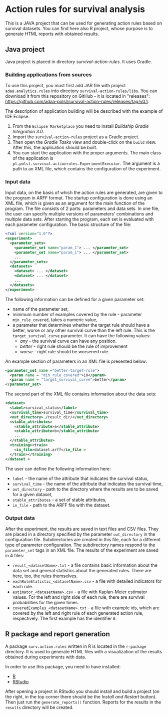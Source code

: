 # Action rules for survival analysis

This is a JAVA project that can be used for generating action rules based on survival datasets. You can find here also R project, whose purpose is to generate HTML reports with obtained results.

## Java project

Java project is placed in directory *survival-action-rules*. It uses Gradle.

### Building applications from sources

To use this project, you must first add JAR file with project `adaa.analytics.rules` into directory `survival-action-rules/libs`. You can download it from this repository on GitHub - it is located in "releases": https://github.com/adaa-polsl/survival-action-rules/releases/tag/v0.1.

The description of application building will be described with the example of IDE Eclipse.
1. From the `Eclipse Marketplace` you need to install *Buildship Gradle Integration 3.0*.
2. Import the `survival-action-rules` project as a Gradle project.
3. Then open the *Gradle Tasks* view and double-click on the `build` view. After this, the application should be built.
4. You can start the application with the proper arguments. The main class of the application is `pl.polsl.survival.actionrules.ExperimentExecutor`. The argument is a path to an XML file, which contains the configuration of the experiment.

### Input data

Input data, on the basis of which the action rules are generated, are given to the program in ARFF format.
The startup configuration is done using an XML file, which is given as an argument for the main function of the program. The file consists of 2 parts: parameters and data sets. In one file, the user can specify multiple versions of parameters' combinations and multiple data sets. After starting the program, each set is evaluated with each parameter configuration.
The basic structure of the file:

```xml
<?xml version="1.0"?>
<experiment>
  <parameter_sets>
    <parameter_set name="param_1"> ... </parameter_set>
    <parameter_set name="param_1"> ... </parameter_set>
    ...
  </parameter_sets>
  <datasets>
    <dataset> ... </dataset>
    <dataset> ... </dataset>
    ...
  </datasets>
</experiment>
```

The following information can be defined for a given parameter set:
* name of the parameter set,
* minimum number of examples covered by the rule - parameter
`min_rule_covered`, takes a numeric value,
* a parameter that determines whether the target rule should have a better, worse or any other survival curve than the left rule. This is the `target_survival_curve` parameter. It can have the following values:
    + *any* - the survival curve can have any position.
    + *better* - right rule should be the rule of improvement
    + *worse* - right rule should be worsened rule.

An example section of parameters in an XML file is presented below:

```xml
<parameter_set name ="better-target-rule">
  <param name = "min_rule_covered">10</param>
  <param name = "target_survival_curve">better</param>
</parameter_set>
```
The second part of the XML file contains information about the data sets:

```xml
<dataset>
  <label>survival_status</label>
  <survival_time>survival_time</survival_time>
  <out_directory>./result_dir/</out_directory>
  <stable_attributes>
    <stable_attribute>a</stable_attribute>
    <stable_attribute>b</stable_attribute>
    ...
  </stable_attributes>
  <training><train>
    <in_file>dataset.arff</in_file >
  </train></training>
</dataset >
```
The user can define the following information here:
* `label` - the name of the attribute that indicates the survival status,
* `survival_time` - the name of the attribute that indicates the survival time,
* `out_directory` - path to the directory where the results are to be saved for a given dataset,
* `stable_attributes` - a set of stable attributes,
* `in_file` - path to the ARFF file with the dataset.

### Output data

After the experiment, the results are saved in text files and CSV files. They are placed in a directory specified by the parameter `out_directory` in the configuration file. Subdirectories are created in this file, each for a different type of parameter configuration. The subdirectory names respond to the `parameter_set` tags in an XML file.
The results of the experiment are saved in 4 files:

* `result_<datasetName>.txt` - a file contains basic information about the data set and general statistics about the generated rules. There are here, too, the rules themselves.
* `eachRuleStatistic_<datasetName>.csv` - a file with detailed indicators for each rule.
* `estimator_<datasetName>.csv` - a file with Kaplan-Meier estimator values. For the left and right side of each rule, there are survival probabilities for the given times.
* `coveredExamples_<datasetName>.txt` - a file with example ids, which are covered by the left and right rule of each generated action rule, respectively. The first example has the identifier `0`.

## R package and report generation

A package  `surv.action.rules` written in R is located in the `r-package` directory. It is used to generate HTML files with a visualization of the results obtained during experiments with data.

In order to use this package, you need to have installed:

* [R](https://cran.rstudio.com/)
* [RStudio](https://www.rstudio.com/products/rstudio/download/)

After opening a project in RStudio you should install and build a project (on the right, in the top corner there should be the *Install and Restart* button). Then just run the `generate_reports()` function. Reports for the results in the `results` directory will be created.
